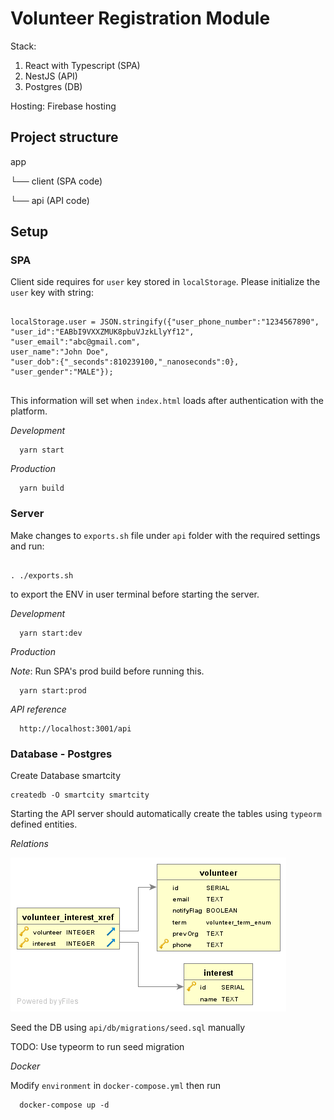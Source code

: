 # Volunteer Registration Module

Stack:

1. React with Typescript (SPA)
2. NestJS (API)
3. Postgres (DB)

Hosting: Firebase hosting

## Project structure

app

└── client (SPA code)

└── api (API code)

## Setup

### SPA

Client side requires for `user` key stored in `localStorage`. Please initialize the `user` key with string:

```

localStorage.user = JSON.stringify({"user_phone_number":"1234567890",
"user_id":"EABbI9VXXZMUK8pbuVJzkLlyYf12",
"user_email":"abc@gmail.com",
user_name":"John Doe",
"user_dob":{"_seconds":810239100,"_nanoseconds":0},
"user_gender":"MALE"});


```

This information will set when `index.html` loads after authentication with the platform.

_Development_

```
  yarn start
```

_Production_

```
  yarn build
```

### Server

Make changes to `exports.sh` file under `api` folder with the required settings and run:

```

. ./exports.sh

```

to export the ENV in user terminal before starting the server.

_Development_

```
  yarn start:dev
```

_Production_

_Note_: Run SPA's prod build before running this.

```
  yarn start:prod
```

_API reference_

```
  http://localhost:3001/api
```

### Database - Postgres

Create Database smartcity

```
createdb -O smartcity smartcity
```

Starting the API server should automatically create the tables using `typeorm` defined entities.

_Relations_

![alt text](https://raw.githubusercontent.com/chennaitricolor/MA-Volunteering/master/docs/ERD.png)

Seed the DB using `api/db/migrations/seed.sql` manually

TODO: Use typeorm to run seed migration

_Docker_

Modify `environment` in `docker-compose.yml` then run

```
  docker-compose up -d

```
